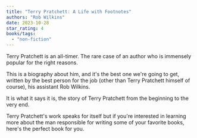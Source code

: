 ```yaml
---
title: "Terry Pratchett: A Life with Footnotes"
authors: "Rob Wilkins"
date: 2023-10-28
star_rating: 4
books/tags:
  - "non-fiction"
---
```


Terry Pratchett is an all-timer. The rare case of an author who is immensely
popular for the right reasons.

This is a biography about him, and it's the best one we're going to get, written
by the best person for the job (other than Terry Pratchett himself of course),
his assistant Rob Wilkins.

It is what it says it is, the story of Terry Pratchett from the beginning to the
very end.

<!--more-->

Terry Pratchett's work speaks for itself but if you're interested in learning
more about the man responsible for writing some of your favorite books, here's
the perfect book for you.
